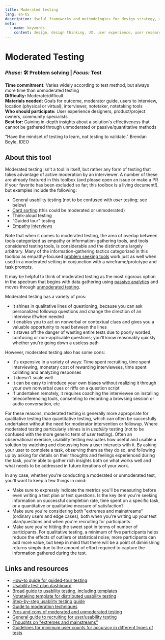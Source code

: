 ```yaml
---
title: Moderated testing
lang: en-US
description: Useful frameworks and methodologies for design strategy, research and testing
meta:
  - name: keywords
    content: design, design thinking, UX, user experience, user research, user testing
---
```


# Moderated Testing

### _Phase:_ 🛠️  Problem solving   \|   _Focus:_ Test

**Time commitment:** Varies widely according to test method, but always more time than unmoderated testing  
**Difficulty:** Moderate/difficult  
**Materials needed:** Goals for outcome, moderator guide, users to interview, location (physical or virtual), interviewer, notetaker, notetaking tools  
**Who should participate:** User experience designers, product/project owners, community specialists  
**Best for:** Gaining in-depth insights about a solution's effectiveness that cannot be gathered through unmoderated or passive/quantitative methods

"Have the mindset of testing to learn, not testing to validate." Brendan Boyle, IDEO

## About this tool

Moderated testing isn't a tool in itself, but rather any form of testing that takes advantage of active moderation by an interviewer. A number of these are already featured in this toolbox (and please open an issue or make a PR if your favorite has been excluded so far; this toolbox is a living document!), but examples include the following:

* General usability testing (not to be confused with _user_ testing; see below)
* [Card sorting](card-sorting.md) (this could be moderated or unmoderated)
* Think-aloud testing
* "Guided tour" testing
* [Empathy interviews](empathy-interview.md)

Note that when it comes to moderated testing, the area of overlap between tools categorized as empathy or information-gathering tools, and tools considered testing tools, is considerable and the distinctions largely arbitrary. Many of the information-gathering tactics categorized in this toolbox as empathy-focused [problem seeking tools](./#-problem-seeking) work just as well when used in a moderated setting in conjunction with a wireframe/prototype and task prompts.

It may be helpful to think of moderated testing as the most rigorous option in the spectrum that begins with data gathering using [passive analytics](analytics.md) and moves through [unmoderated testing](unmoderated-testing.md).

Moderated testing has a variety of pros:

* It shines in qualitative lines of questioning, because you can ask personalized followup questions and change the direction of an interview if/when needed
* It enables you to act on nonverbal or contextual clues and gives you a valuable opportunity to read between the lines
* It staves off the danger of wasting entire tests due to poorly worded, confusing or non-applicable questions; you'll know reasonably quickly whether you're going down a useless path

However, moderated testing also has some cons:

* It's expensive in a variety of ways: Time spent recruiting, time spent interviewing, monetary cost of rewarding interviewees, time spent collating and analyzing responses
* It doesn't scale well
* It can be easy to introduce your own biases without realizing it through your own nonverbal cues or riffs on a question script
* If undertaken remotely, it requires coaching the interviewee on installing teleconferencing tools, consenting to recording a browsing session or audio conversation, etc

For these reasons, moderated testing is generally more appropriate for qualitative testing than quantitative testing, which can often be succesfully undertaken without the need for moderator intervention or followup. Where moderated testing particularly shines is in _usability_ testing (not to be confused with the more generic term of _user_ testing). Often an observational exercise, usability testing evaluates how useful and usable a solution by watching and discussing how a user interacts with it. By asking your user to complete a task, observing them as they do so, and following up by asking for details on their thoughts and feelings experienced during the task, you're able to gather rich insights both on what works well and what needs to be addressed in future iterations of your work.

In any case, whether you're conducting a moderated or unmoderated test, you'll want to keep a few things in mind:

* Make sure to expressly indicate the metrics you'll be measuring before even writing a test plan or test questions. Is the key item you're seeking information on successful completion rate, time spent on a specific task, or a quantitative or qualitative measure of satisfaction? 
* Make sure you're considering both "extremes and mainstreams" (ordinary users and edge cases), both when you're writing up your test plan/questions and when you're recruiting for participants. 
* Make sure you're hitting the sweet spot in terms of number of participants. For qualitative testing, a minimum of five participants helps reduce the effects of outliers or statistical noise; more participants can add more value, but keep in mind that there will be a point of diminishing returns simply due to the amount of effort required to capture the information gathered during the test.

## Links and resources

* [How-to guide for guided-tour testing](https://www.designkit.org/methods/guided-tour)
* [Usability test plan dashboard](https://www.userfocus.co.uk/images/usabilitydashboard-l.png)
* [Broad guide to usability testing, including templates](https://methods.18f.gov/validate/usability-testing/)
* [Notetaking template for distributed usability testing](https://docs.google.com/spreadsheets/d/19SDGGlMxPXKsDynmtg-T54ejeIvl9OR2X4eXTjjp1Qo/edit#gid=0)
* [Step-by-step usability testing guide](https://toolkit.mozilla.org/method/usability-testing/)
* [Guide to moderation techniques](https://www.usability.gov/get-involved/blog/2013/04/moderating-usability-tests.html)
* [Pros and cons of moderated and unmoderated testing](https://www.usability.gov/how-to-and-tools/methods/remote-testing.html)
* [General guide to recruiting for user/usability testing](https://methods.18f.gov/fundamentals/recruiting/)
* [Thoughts on "extremes and mainstreams"](https://www.designkit.org/methods/extremes-and-mainstreams)
* [Guidelines for minimum user counts for accuracy in different types of tests](https://www.nngroup.com/articles/how-many-test-users/)
